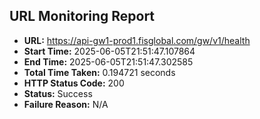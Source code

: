 ## URL Monitoring Report

- **URL:** https://api-gw1-prod1.fisglobal.com/gw/v1/health
- **Start Time:** 2025-06-05T21:51:47.107864
- **End Time:** 2025-06-05T21:51:47.302585
- **Total Time Taken:** 0.194721 seconds
- **HTTP Status Code:** 200
- **Status:** Success
- **Failure Reason:** N/A
